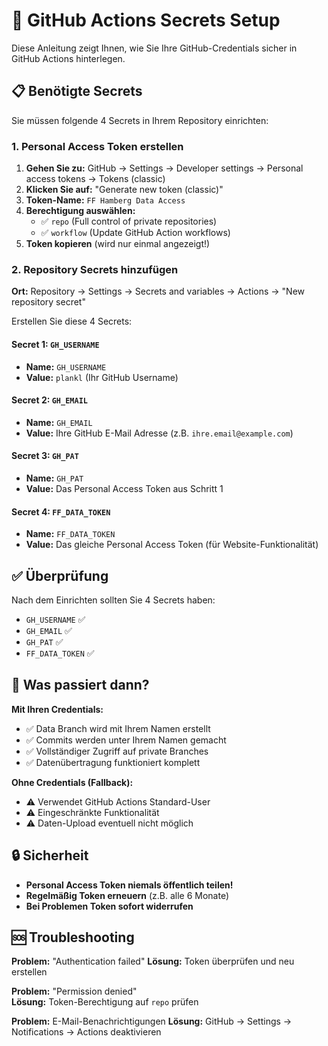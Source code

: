 # 🔐 GitHub Actions Secrets Setup

Diese Anleitung zeigt Ihnen, wie Sie Ihre GitHub-Credentials sicher in GitHub Actions hinterlegen.

## 📋 Benötigte Secrets

Sie müssen folgende 4 Secrets in Ihrem Repository einrichten:

### 1. Personal Access Token erstellen

1. **Gehen Sie zu:** GitHub → Settings → Developer settings → Personal access tokens → Tokens (classic)
2. **Klicken Sie auf:** "Generate new token (classic)"
3. **Token-Name:** `FF Hamberg Data Access`
4. **Berechtigung auswählen:**
   - ✅ `repo` (Full control of private repositories)
   - ✅ `workflow` (Update GitHub Action workflows)
5. **Token kopieren** (wird nur einmal angezeigt!)

### 2. Repository Secrets hinzufügen

**Ort:** Repository → Settings → Secrets and variables → Actions → "New repository secret"

Erstellen Sie diese 4 Secrets:

#### Secret 1: `GH_USERNAME`
- **Name:** `GH_USERNAME`
- **Value:** `plankl` (Ihr GitHub Username)

#### Secret 2: `GH_EMAIL`
- **Name:** `GH_EMAIL` 
- **Value:** Ihre GitHub E-Mail Adresse (z.B. `ihre.email@example.com`)

#### Secret 3: `GH_PAT`
- **Name:** `GH_PAT`
- **Value:** Das Personal Access Token aus Schritt 1

#### Secret 4: `FF_DATA_TOKEN`
- **Name:** `FF_DATA_TOKEN`
- **Value:** Das gleiche Personal Access Token (für Website-Funktionalität)

## ✅ Überprüfung

Nach dem Einrichten sollten Sie 4 Secrets haben:
- `GH_USERNAME` ✅
- `GH_EMAIL` ✅  
- `GH_PAT` ✅
- `FF_DATA_TOKEN` ✅

## 🚀 Was passiert dann?

**Mit Ihren Credentials:**
- ✅ Data Branch wird mit Ihrem Namen erstellt
- ✅ Commits werden unter Ihrem Namen gemacht
- ✅ Vollständiger Zugriff auf private Branches
- ✅ Datenübertragung funktioniert komplett

**Ohne Credentials (Fallback):**
- ⚠️ Verwendet GitHub Actions Standard-User
- ⚠️ Eingeschränkte Funktionalität
- ⚠️ Daten-Upload eventuell nicht möglich

## 🔒 Sicherheit

- **Personal Access Token niemals öffentlich teilen!**
- **Regelmäßig Token erneuern** (z.B. alle 6 Monate)
- **Bei Problemen Token sofort widerrufen**

## 🆘 Troubleshooting

**Problem:** "Authentication failed"
**Lösung:** Token überprüfen und neu erstellen

**Problem:** "Permission denied"  
**Lösung:** Token-Berechtigung auf `repo` prüfen

**Problem:** E-Mail-Benachrichtigungen
**Lösung:** GitHub → Settings → Notifications → Actions deaktivieren
